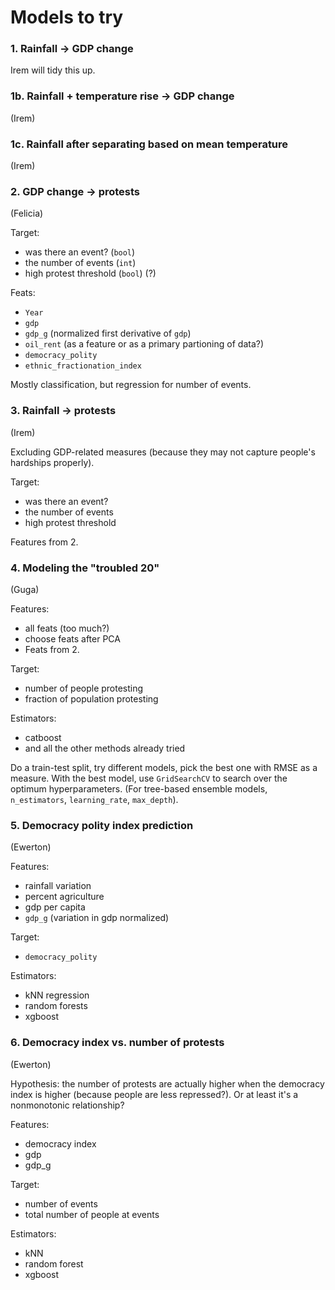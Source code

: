 # Models to try

### 1. Rainfall -> GDP change
Irem will tidy this up.

### 1b. Rainfall + temperature rise -> GDP change
(Irem)

### 1c. Rainfall after separating based on mean temperature
(Irem)

### 2. GDP change -> protests
(Felicia)

Target:
- was there an event? (`bool`)
- the number of events (`int`)
- high protest threshold (`bool`) (?)

Feats:
- `Year`
- `gdp`
- `gdp_g` (normalized first derivative of `gdp`)
- `oil_rent` (as a feature or as a primary partioning of data?)
- `democracy_polity`
- `ethnic_fractionation_index`

Mostly classification, but regression for number of events.

### 3. Rainfall -> protests
(Irem)

Excluding GDP-related measures (because they may not capture people's hardships properly).

Target:
- was there an event?
- the number of events
- high protest threshold

Features from 2.

### 4. Modeling the "troubled 20"
(Guga)

Features:
- all feats (too much?)
- choose feats after PCA
- Feats from 2.

Target:
- number of people protesting
- fraction of population protesting

Estimators:
- catboost
- and all the other methods already tried

Do a train-test split, try different models, pick the best one with RMSE as a measure. With the best model, use `GridSearchCV` to search over the optimum hyperparameters. (For tree-based ensemble models, `n_estimators`, `learning_rate`, `max_depth`).

### 5. Democracy polity index prediction
(Ewerton)

Features:
- rainfall variation
- percent agriculture
- gdp per capita
- `gdp_g` (variation in gdp normalized)

Target:
- `democracy_polity`

Estimators:
- kNN regression
- random forests
- xgboost

### 6. Democracy index vs. number of protests
(Ewerton)

Hypothesis: the number of protests are actually higher when the democracy index is higher (because people are less repressed?). Or at least it's a nonmonotonic relationship?

Features:
- democracy index
- gdp
- gdp_g

Target:
- number of events
- total number of people at events

Estimators:
- kNN
- random forest
- xgboost